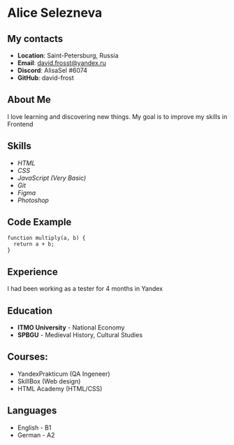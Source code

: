 # Alice Selezneva
## My contacts
* **Location**: Saint-Petersburg, Russia
* **Email**: david.frosst@yandex.ru
* **Discord**: AlisaSel #6074
* **GitHub**: david-frost
## About Me
I love learning and discovering new things. My goal is to improve my skills in Frontend
## Skills
* *HTML*
* *CSS*
* *JavaScript (Very Basic)*
* *Git*
* *Figma*
* *Photoshop*
## Code Example
```
function multiply(a, b) {
  return a + b;
} 
```
## Experience
I had been working as a tester for 4 months in Yandex
## Education
* **ITMO University** - National Economy
* **SPBGU** - Medieval History, Cultural Studies
## Courses:
* YandexPrakticum (QA Ingeneer)
* SkillBox (Web design)
* HTML Academy (HTML/CSS)
## Languages
* English - B1
* German - A2
